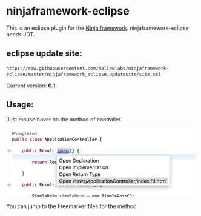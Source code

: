 # ninjaframework-eclipse
This is an eclipse plugin for the [Ninja framework](www.ninjaframework.org).
ninjaframework-eclipse needs JDT.

## eclipse update site:
```
https://raw.githubusercontent.com/mallowlabs/ninjaframework-eclipse/master/ninjaframework_eclipse.updatesite/site.xml
```

Current version: **0.1**

## Usage:
Just mouse hover on the method of controller.

![hyperlink.png](ninjaframework_eclipse.updatesite/images/hyperlink.png)

You can jump to the Freemarker files for the method.
